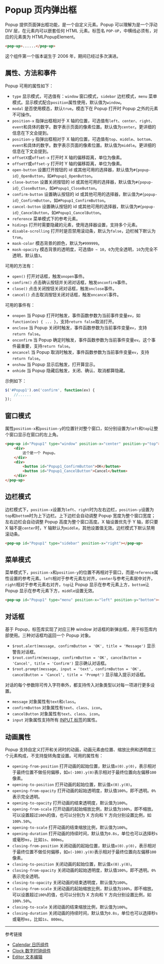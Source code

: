 # Popup 页内弹出框

Popup 提供页面弹出框功能，是一个自定义元素。Popup 可以理解为是一个浮动 DIV 层，在元素内可以嵌套任何 HTML 元素。标签名 `POP-UP`，中横线必须有，对应的元素类为 HTMLPopupElement。

```html
<pop-up>......</pop-up>
```

这个组件第一个版本诞生于 2006 年，期间已经过多次演进。

## 属性、方法和事件

Popup 可用的属性如下：

* `type` 显示模式，可选值有：`window` 窗口模式，`sidebar` 边栏模式，`menu` 菜单模式。显示模式配合`position`属性使用，默认值为`window`。
* `modal` 是否使用模态，默认`true`。模态下在 Popup 打开时 Popup 之外的元素不可操作。
* `position-x` 指弹出框相对于 X 轴的位置，可选值有`left`、`center`、`right`、`event`和具体的数字。数字表示页面的像素位置。默认值为`center`。更详细的信息在下文会提到。
* `position-y` 指弹出框相对于 X 轴的位置，可选值有`top`、`middle`、`bottom`、`event`和具体的数字。数字表示页面的像素位置。默认值为`middle`。更详细的信息在下文会提到。
* `offsetX`或`offset-x` 打开时 X 轴的偏移距离，单位为像素。
* `offsetY`或`offset-y` 打开时 Y 轴的偏移距离，单位为像素。
* `open-button` 设置打开按钮的 id 或其他可用的选择器，默认值为`#{popup-id}_OpenButton`，如`#Popup1_OpenButton`。
* `close-button` 设置关闭按钮的 id 或其他可用的选择器，默认值为`#{popup-id}_CloseButton`，如`#Popup1_CloseButton`。
* `confirm-button` 设置确认按钮的 id 或其他可用的选择器，默认值为`#{popup-id}_ConfirmButton`，如`#Popup1_ConfirmButton`。
* `cancel-button` 设置确认按钮的 id 或其他可用的选择器，默认值为`#{popup-id}_CancelButton`，如`#Popup1_CancelButton`。
* `reference` 菜单模式下的参考元素。
* `hidings` 打开时需要隐藏的元素，使用选择器设置，支持多个元素。
* `disable-scrolling` 打开时是否禁用滚动条，默认为`false`，边栏械下默认为`true`。
* `mask-color` 模态背景的颜色，默认为`#999999`。
* `mask-opacity` 模态背景的透明度，可选值`0 ~ 10`，`0`为完全透明，`10`为完全不透明，默认值`3`。

可用的方法有：

* `open()` 打开对话框，触发`onopen`事件。
* `confirm()` 点击确认按钮并关闭对话框，触发`onconfirm`事件。
* `close()` 点击关闭按钮关闭对话框，触发`onclose`事件。
* `cancel()` 点击取消按钮关闭对话框，触发`oncancel`事件。

可用的事件有：

* `onopen` 当 Popup 打开时触发，事件函数参数为当前事件变量`ev`，如`function(ev) { ... }`，支持`return false`取消打开。
* `onclose` 当 Popup 关闭时触发，事件函数参数为当前事件变量`ev`，支持`return false`。
* `onconfirm` 当 Popup 确定时触发，事件函数参数为当前事件变量`ev`。这个事件最重要，支持`return false`。
* `oncancel` 当 Popup 取消时触发，事件函数参数为当前事件变量`ev`，支持`return false`。
* `onshow` 当 Popup 显示后触发，打开算显示。
* `onhide` 当 Popup 隐藏后触发，关闭、确认、取消都算隐藏。

示例如下：

```javascript
$('#Popup1').on('confirm', function(ev) {
    //......
});
```

## 窗口模式

属性`position-x`和`position-y`的位置针对整个窗口，如分别设置为`left`和`top`让整个窗口显示在窗口的左上角。

```html
<pop-up id="Popup1" type="window" position-x="center" position-y="top">
    <div>
        这个是一个 Popup。
    </div>
    <div>
        <button id="Popup1_ConfirmButton">OK</button>
        <button id="Popup1_CancelButton">Cancel</button>
    </div>
</pop-up>
```

## 边栏模式

边栏模式下，`position-x`设置为`left`、`right`时为左右边栏，`position-y`设置为`top`和`bottom`时为上下边栏。上下边栏会自动调整 Popup 宽度为整个窗口宽度；左右边栏会自动调整 Popup 高度为整个窗口高度。X 轴设置优先于 Y 轴，即只要 X 轴不是`center`时，Y 轴默认为`middle`，其他设置值无效。边栏模式下默认禁用滚动条。

```html
<pop-up id="Popup1" type="sidebar" position-x="right"></pop-up>
```

## 菜单模式

菜单模式下，`position-x`和`position-y`的位置不再相对于窗口，而是`reference`属性设置的参考元素。`left`相对于参考元素左对齐，`center`与参考元素居中对齐，`right`相对于参考元素右对齐，`top`让 Popup 显示在参考元素上方，`bottom`让 Popup 显示在参考元素下方，`middle`设置无效。

```html
<pop-up id="Popup1" type="menu" position-x="left" position-y="bottom"></pop-up>
```

## 对话框

基于 Popup，标签库实现了对应三种 window 对话框的新弹出框，用于标签库内部使用。三种对话框均返回一个 Popup 对象。

* `$root.alert(message, confirmButton = 'OK', title = 'Message')` 显示警告对话框。
* `$root.confirm(message, confirmButton = 'OK', cancelButton = 'Cancel', title = 'Confirm')` 显示确认对话框。
* `$root.prompt(message, input = 'text', confirmButton = 'OK', cancelButton = 'Cancel', title = 'Prompt')` 显示输入提示对话框。

对话的每个参数除可传入字符串外，都支持传入对象类型以对每一项进行更多设置。

* `message` 对象属性有`text`和`class`。
* `confirmButton` 对象属性有`text`、`class`、`icon`。
* `cancelButton` 对象属性有`text`、`class`、`icon`。
* `input` 对象属性支持所有 [INPUT 标签](/root.js/input.md)的属性。

## 动画属性

Popup 支持自定义打开和关闭时的动画，动画元素由位置、缩放比例和透明度三个元素构成，不支持旋转角度设置。可用的属性有：

* `opening-from-position` 打开动画的起始位置，默认值`x(0).y(0)`，表示相对于最终位置不做任何偏移，如`x(-100).y(0)`表示相对于最终位置向左偏移`100`像素。
* `opening-to-position` 打开动画的起始位置，默认值`x(0).y(0)`。
* `opening-from-opacity` 打开动画的起始透明度，默认值`100%`，即不透明。`0%`表示完全透明。
* `opening-to-opacity` 打开动画的结束透明度，默认值为`100%`。
* `opening-from-scale` 打开动画的起始缩放比例，默认值为`100%`，即不缩放。可以设置超过`100%`的值，也可以分别为 X 方向和 Y 方向分别设置比例，如`100%.50%`。
* `opening-to-scale` 打开动画的结束缩放比例，默认值为`100%`。
* `opening-duration` 打开动画的持续时间，默认值为`0.8s`，单位也可以选择秒`s`或毫秒`ms`，比如`1s`、`800ms`。
* `closing-from-position` 关闭动画的起始位置，默认值`x(0).y(0)`，表示相对于最终位置不做任何偏移，如`x(-100).y(0)`表示相对于最终位置向左偏移`100`像素。
* `closing-to-position` 关闭动画的起始位置，默认值`x(0).y(0)`。
* `closing-from-opacity` 关闭动画的起始透明度，默认值`100%`，即不透明。`0%`表示完全透明。
* `closing-to-opacity` 关闭动画的结束透明度，默认值为`100%`。
* `closing-from-scale` 关闭动画的起始缩放比例，默认值为`100%`，即不缩放。可以设置超过`100%`的值，也可以分别为 X 方向和 Y 方向分别设置比例，如`100%.50%`。
* `closing-to-scale` 关闭动画的结束缩放比例，默认值为`100%`。
* `closing-duration` 关闭动画的持续时间，默认值为`0.8s`，单位也可以选择秒`s`或毫秒`ms`，比如`1s`、`800ms`。
        

---
参考链接

* [Calendar 日历组件](/root.js/calendar.md)
* [Clock 数字时钟组件](/root.js/clock.md)
* [Editor 文本编辑](/root.js/editor.md)